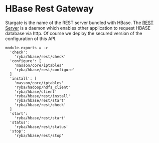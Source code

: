 
# HBase Rest Gateway
Stargate is the name of the REST server bundled with HBase.
The [REST Server](http://wiki.apache.org/hadoop/Hbase/Stargate) is a daemon which enables other application to request HBASE database via http.
Of course we deploy the secured version of the configuration of this API.

    module.exports = ->
      'check':
        'ryba/hbase/rest/check'
      'configure': [
        'masson/core/iptables'
        'ryba/hbase/rest/configure'
      ]
      'install': [
        'masson/core/iptables'
        'ryba/hadoop/hdfs_client'
        'ryba/hbase/client'
        'ryba/hbase/rest/install'
        'ryba/hbase/rest/start'
        'ryba/hbase/rest/check'
      ]
      'start':
        'ryba/hbase/rest/start'
      'status':
        'ryba/hbase/rest/status'
      'stop':
        'ryba/hbase/rest/stop'
